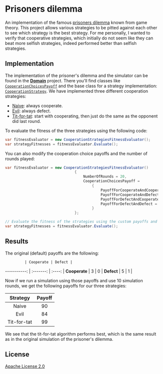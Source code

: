 # Prisoners dilemma

An implementation of the famous [prisoners dilemma](http://en.wikipedia.org/wiki/Prisoner's_dilemma) known from game theory. This project allows various strategies to be pitted against each other to see which strategy is the best strategy. For me personally, I wanted to verify that cooperative strategies, which initially do not seem like they can beat more selfish strategies, indeed performed better than selfish strategies.

## Implementation

The implementation of the prisoner's dilemma and the simulator can be found in the [**Domain**](src/Domain) project. There you'll find classes like [`CooperationChoicesPayoff`](src/Domain/CooperationChoicesPayoff.cs) and the base class for a strategy implementation: [`CooperationStrategy`](src/Domain/CooperationStrategy.cs). We have implemented three different cooperation strategies: 
 * [Naive](src/Domain/NaiveCooperationStrategy.cs): always cooperate.
 * [Evil](src/Domain/EvilCooperationStrategy.cs): always defect.
 * [Tit-for-tat](src/Domain/TitForTatCooperationStrategy.cs): start with cooperating, then just do the same as the opponent did last round.

To evaluate the fitness of the three strategies using the following code:

```c#
var fitnessEvaluator = new CooperationStrategiesFitnessEvaluator();
var strategyFitnesses = fitnessEvaluator.Evaluate();
```

You can also modify the cooperation choice payoffs and the number of rounds played:

```c#
var fitnessEvaluator = new CooperationStrategiesFitnessEvaluator()
                                {
                                    NumberOfRounds = 20,
                                    CooperationChoicesPayoff =
                                        {
                                            PayoffForCooperateAndCooperate = 4, 
                                            PayoffForCooperateAndDefect = -1, 
                                            PayoffForDefectAndCooperate = 8, 
                                            PayoffForDefectAndDefect = 2
                                        }
                                };

// Evaluate the fitness of the strategies using the custom payoffs and number of rounds
var strategyFitnesses = fitnessEvaluator.Evaluate();
```

## Results
The original (default) payoffs are the following:
    
             | Cooperate | Defect |
-----------: | :-------: | :----: | 
**Cooperate** |    3      |    0   |
**Defect**    |    5      |    1   |

Now if we run a simulation using those payoffs and use 10 simulation rounds, we get the following payoffs for our three strategies:

Strategy    | Payoff
:---------: | :----:
Naive       | 90
Evil        | 84
Tit-for-tat | 99

We see that the tit-for-tat algorithm performs best, which is the same result as in the original simulation of the prisoner's dilemma.

## License
[Apache License 2.0](LICENSE.md)
